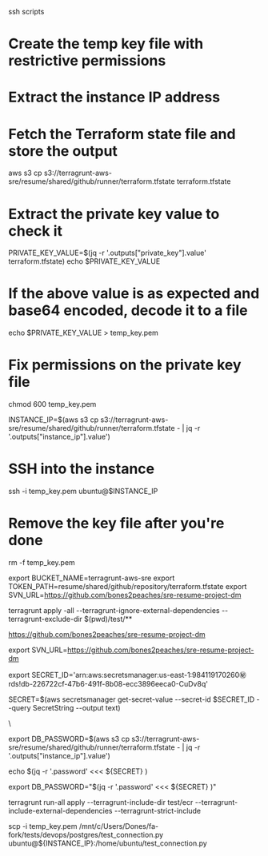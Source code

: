 ssh scripts

# Create the temp key file with restrictive permissions

# Extract the instance IP address

# Fetch the Terraform state file and store the output

aws s3 cp s3://terragrunt-aws-sre/resume/shared/github/runner/terraform.tfstate terraform.tfstate

# Extract the private key value to check it

PRIVATE_KEY_VALUE=$(jq -r '.outputs["private_key"].value' terraform.tfstate)
echo $PRIVATE_KEY_VALUE

# If the above value is as expected and base64 encoded, decode it to a file

echo $PRIVATE_KEY_VALUE > temp_key.pem

# Fix permissions on the private key file

chmod 600 temp_key.pem

INSTANCE_IP=$(aws s3 cp s3://terragrunt-aws-sre/resume/shared/github/runner/terraform.tfstate - | jq -r '.outputs["instance_ip"].value')

# SSH into the instance

ssh -i temp_key.pem ubuntu@$INSTANCE_IP

# Remove the key file after you're done

rm -f temp_key.pem

export BUCKET_NAME=terragrunt-aws-sre
export TOKEN_PATH=resume/shared/github/repository/terraform.tfstate
export SVN_URL=https://github.com/bones2peaches/sre-resume-project-dm

terragrunt apply -all --terragrunt-ignore-external-dependencies --terragrunt-exclude-dir $(pwd)/test/\*\*

https://github.com/bones2peaches/sre-resume-project-dm

export SVN_URL=https://github.com/bones2peaches/sre-resume-project-dm

export SECRET_ID='arn:aws:secretsmanager:us-east-1:984119170260:secret:rds!db-226722cf-47b6-491f-8b08-ecc3896eeca0-CuDv8q'

SECRET=$(aws secretsmanager get-secret-value --secret-id $SECRET_ID --query SecretString --output text)

\

export DB_PASSWORD=$(aws s3 cp s3://terragrunt-aws-sre/resume/shared/github/runner/terraform.tfstate - | jq -r '.outputs["instance_ip"].value')

echo $(jq -r '.password' <<< ${SECRET} )

export DB_PASSWORD="$(jq -r '.password' <<< ${SECRET} )"

terragrunt run-all apply --terragrunt-include-dir test/ecr --terragrunt-include-external-dependencies --terragrunt-strict-include

scp -i temp_key.pem /mnt/c/Users/Dones/fa-fork/tests/devops/postgres/test_connection.py ubuntu@${INSTANCE_IP}:/home/ubuntu/test_connection.py
